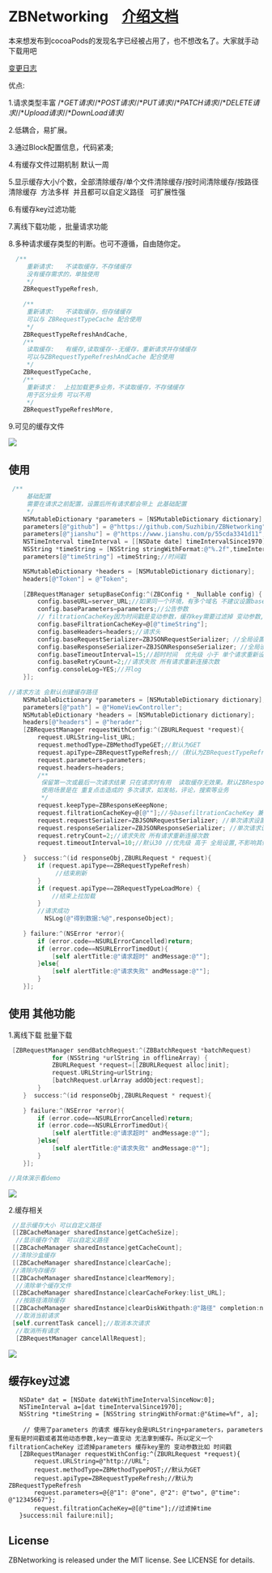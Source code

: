 # ZBNetworking    [介绍文档](http://www.jianshu.com/p/55cda3341d11)
 
 本来想发布到cocoaPods的发现名字已经被占用了，也不想改名了。大家就手动下载用吧

[变更日志](https://github.com/Suzhibin/ZBNetworking/blob/master/CHANGELOG)
 
优点:

1.请求类型丰富 /**GET请求*//**POST请求*//**PUT请求*//**PATCH请求*//**DELETE请求*//**Upload请求*//**DownLoad请求*/

2.低耦合，易扩展。

3.通过Block配置信息，代码紧凑;

4.有缓存文件过期机制 默认一周

5.显示缓存大小/个数，全部清除缓存/单个文件清除缓存/按时间清除缓存/按路径清除缓存  方法多样  并且都可以自定义路径   可扩展性强

6.有缓存key过滤功能

7.离线下载功能 ，批量请求功能

8.多种请求缓存类型的判断。也可不遵循，自由随你定。

```objective-c
  /**
     重新请求:   不读取缓存，不存储缓存
     没有缓存需求的，单独使用
     */
    ZBRequestTypeRefresh,
    
    /**
     重新请求:   不读取缓存，但存储缓存
     可以与 ZBRequestTypeCache 配合使用
     */
    ZBRequestTypeRefreshAndCache,
    /**
     读取缓存:   有缓存,读取缓存--无缓存，重新请求并存储缓存
     可以与ZBRequestTypeRefreshAndCache 配合使用
     */
    ZBRequestTypeCache,
    /**
     重新请求：  上拉加载更多业务，不读取缓存，不存储缓存
     用于区分业务 可以不用
     */
    ZBRequestTypeRefreshMore,
```
9.可见的缓存文件

![](http://a3.qpic.cn/psb?/V12I5WUv0Ual5v/uls*nG1YySR.EpyYI8*lFu9kW.lwzjgW.cnPbGMUBG8!/b/dPgAAAAAAAAA&bo=aAHwAAAAAAACDLE!&rf=viewer_4)

## 使用 
```objective-c
 /**
     基础配置
     需要在请求之前配置，设置后所有请求都会带上 此基础配置
     */
    NSMutableDictionary *parameters = [NSMutableDictionary dictionary];
    parameters[@"github"] = @"https://github.com/Suzhibin/ZBNetworking";
    parameters[@"jianshu"] = @"https://www.jianshu.com/p/55cda3341d11";
    NSTimeInterval timeInterval = [[NSDate date] timeIntervalSince1970];
    NSString *timeString = [NSString stringWithFormat:@"%.2f",timeInterval];
    parameters[@"timeString"] =timeString;//时间戳

    NSMutableDictionary *headers = [NSMutableDictionary dictionary];
    headers[@"Token"] = @"Token";
    
    [ZBRequestManager setupBaseConfig:^(ZBConfig * _Nullable config) {
        config.baseURL=server_URL;//如果同一个环境，有多个域名 不建议设置baseURL
        config.baseParameters=parameters;//公告参数
        // filtrationCacheKey因为时间戳是变动参数，缓存key需要过滤掉 变动参数,如果 不使用缓存功能 或者 没有变动参数 则不需要设置。
        config.baseFiltrationCacheKey=@[@"timeString"];
        config.baseHeaders=headers;//请求头
        config.baseRequestSerializer=ZBJSONRequestSerializer; //全局设置 请求格式 默认JSON
        config.baseResponseSerializer=ZBJSONResponseSerializer; //全局设置 响应格式 默认JSON
        config.baseTimeoutInterval=15;//超时时间  优先级 小于 单个请求重新设置
        config.baseRetryCount=2;//请求失败 所有请求重新连接次数
        config.consoleLog=YES;//开log
    }];
    
//请求方法 会默认创建缓存路径    
    NSMutableDictionary *parameters = [NSMutableDictionary dictionary];
    parameters[@"path"] = @"HomeViewController";
    NSMutableDictionary *headers = [NSMutableDictionary dictionary];
    headers[@"headers"] = @"herader";
    [ZBRequestManager requestWithConfig:^(ZBURLRequest *request){
        request.URLString=list_URL;
        request.methodType=ZBMethodTypeGET;//默认为GET
        request.apiType=ZBRequestTypeRefresh;//（默认为ZBRequestTypeRefresh 不读取缓存，不存储缓存）
        request.parameters=parameters;
        request.headers=headers;
        /**
         保留第一次或最后一次请求结果 只在请求时有用  读取缓存无效果。默认ZBResponseKeepNone 什么都不做
         使用场景是在 重复点击造成的 多次请求，如发帖，评论，搜索等业务
         */
        request.keepType=ZBResponseKeepNone;
        request.filtrationCacheKey=@[@""];//与basefiltrationCacheKey 兼容
        request.requestSerializer=ZBJSONRequestSerializer; //单次请求设置 请求格式 默认JSON，优先级大于 全局设置，不影响其他请求设置
        request.responseSerializer=ZBJSONResponseSerializer; //单次请求设置 响应格式 默认JSON，优先级大于 全局设置,不影响其他请求设置
        request.retryCount=2;//请求失败 所有请求重新连接次数
        request.timeoutInterval=10;//默认30 //优先级 高于 全局设置,不影响其他请求设置
      
    }  success:^(id responseObj,ZBURLRequest * request){
        if (request.apiType==ZBRequestTypeRefresh) 
             //结束刷新
        }
        if (request.apiType==ZBRequestTypeLoadMore) {
            //结束上拉加载
        }
        //请求成功
          NSLog(@"得到数据:%@",responseObject);
      
    } failure:^(NSError *error){
        if (error.code==NSURLErrorCancelled)return;
        if (error.code==NSURLErrorTimedOut){
            [self alertTitle:@"请求超时" andMessage:@""];
        }else{
            [self alertTitle:@"请求失败" andMessage:@""];
        }
    }];

```

## 使用 其他功能
1.离线下载 批量下载


```objective-c
 [ZBRequestManager sendBatchRequest:^(ZBBatchRequest *batchRequest)
            for (NSString *urlString in offlineArray) {
            ZBURLRequest *request=[[ZBURLRequest alloc]init];
            request.URLString=urlString;
            [batchRequest.urlArray addObject:request];
        }
    }  success:^(id responseObj,ZBURLRequest * request){
      
    } failure:^(NSError *error){
        if (error.code==NSURLErrorCancelled)return;
        if (error.code==NSURLErrorTimedOut){
            [self alertTitle:@"请求超时" andMessage:@""];
        }else{
            [self alertTitle:@"请求失败" andMessage:@""];
        }
    }];

//具体演示看demo
```
![](http://a3.qpic.cn/psb?/V12I5WUv0Ual5v/cY8K3L2*GJ9RO3i*z1If9XTmzas0cylmafMXWqdFe4o!/b/dK0AAAAAAAAA&bo=aAHwAAAAAAACLJE!&rf=viewer_4)


2.缓存相关
```objective-c
 //显示缓存大小 可以自定义路径
 [[ZBCacheManager sharedInstance]getCacheSize];
  //显示缓存个数  可以自定义路径
 [[ZBCacheManager sharedInstance]getCacheCount];
 //清除沙盒缓存
 [[ZBCacheManager sharedInstance]clearCache];
 //清除内存缓存
 [[ZBCacheManager sharedInstance]clearMemory];
  //清除单个缓存文件
 [[ZBCacheManager sharedInstance]clearCacheForkey:list_URL];
  //按路径清除缓存
 [[ZBCacheManager sharedInstance]clearDiskWithpath:@"路径" completion:nil];
  //取消当前请求
 [self.currentTask cancel];//取消本次请求
  //取消所有请求
  [ZBRequestManager cancelAllRequest];
 ```

![](https://upload-images.jianshu.io/upload_images/1830250-3636c0621ebb6fa1.png?imageMogr2/auto-orient/strip%7CimageView2/2/w/621)

## 缓存key过滤
 ```
    NSDate* dat = [NSDate dateWithTimeIntervalSinceNow:0];
    NSTimeInterval a=[dat timeIntervalSince1970];
    NSString *timeString = [NSString stringWithFormat:@"&time=%f", a];
    
     // 使用了parameters 的请求 缓存key会是URLString+parameters，parameters里有是时间戳或者其他动态参数,key一直变动 无法拿到缓存。所以定义一个 filtrationCacheKey 过滤掉parameters 缓存key里的 变动参数比如 时间戳
    [ZBRequestManager requestWithConfig:^(ZBURLRequest *request){
        request.URLString=@"http://URL";
        request.methodType=ZBMethodTypePOST;//默认为GET
        request.apiType=ZBRequestTypeRefresh;//默认为ZBRequestTypeRefresh
        request.parameters=@{@"1": @"one", @"2": @"two", @"time": @"12345667"};
        request.filtrationCacheKey=@[@"time"];//过滤掉time
    }success:nil failure:nil];
  ```


## License

ZBNetworking is released under the MIT license. See LICENSE for details.
